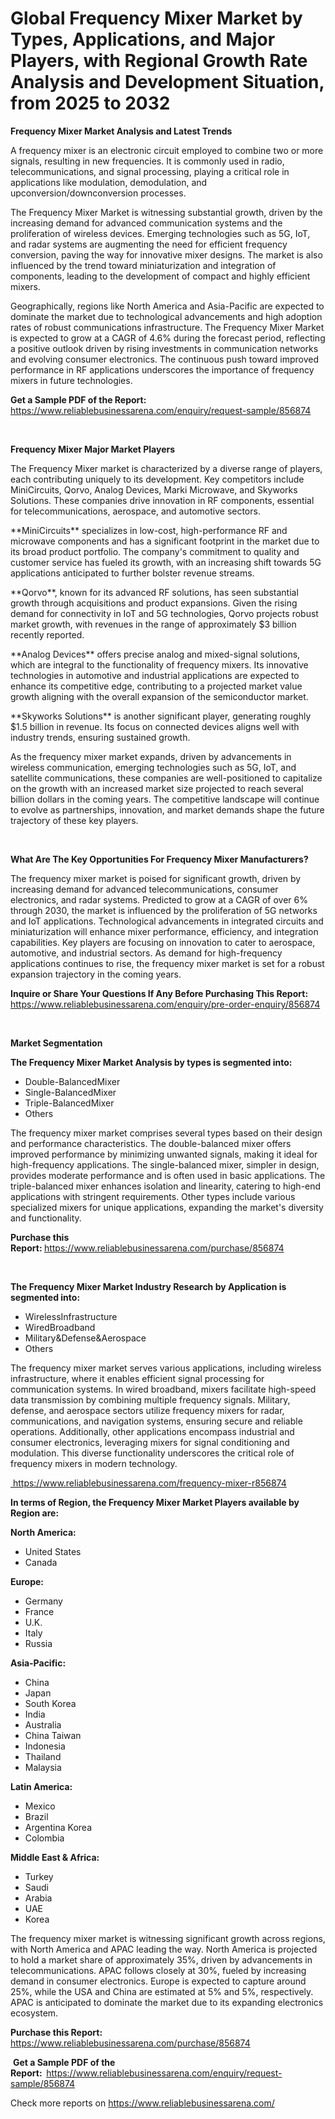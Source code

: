 <p><h1>Global Frequency Mixer Market by Types, Applications, and Major Players, with Regional Growth Rate Analysis and Development Situation, from 2025 to 2032</h1></p><p><strong>Frequency Mixer Market Analysis and Latest Trends</strong></p>
<p><p>A frequency mixer is an electronic circuit employed to combine two or more signals, resulting in new frequencies. It is commonly used in radio, telecommunications, and signal processing, playing a critical role in applications like modulation, demodulation, and upconversion/downconversion processes.</p><p>The Frequency Mixer Market is witnessing substantial growth, driven by the increasing demand for advanced communication systems and the proliferation of wireless devices. Emerging technologies such as 5G, IoT, and radar systems are augmenting the need for efficient frequency conversion, paving the way for innovative mixer designs. The market is also influenced by the trend toward miniaturization and integration of components, leading to the development of compact and highly efficient mixers.</p><p>Geographically, regions like North America and Asia-Pacific are expected to dominate the market due to technological advancements and high adoption rates of robust communications infrastructure. The Frequency Mixer Market is expected to grow at a CAGR of 4.6% during the forecast period, reflecting a positive outlook driven by rising investments in communication networks and evolving consumer electronics. The continuous push toward improved performance in RF applications underscores the importance of frequency mixers in future technologies.</p></p>
<p><strong>Get a Sample PDF of the Report:&nbsp;</strong> <a href="https://www.reliablebusinessarena.com/enquiry/request-sample/856874?utm_campaign=2626&utm_medium=2&utm_source=Github&utm_content=ia&utm_term=28022025&utm_id=frequency-mixer">https://www.reliablebusinessarena.com/enquiry/request-sample/856874</a></p>
<p>&nbsp;</p>
<p><strong>Frequency Mixer Major Market Players</strong></p>
<p><p>The Frequency Mixer market is characterized by a diverse range of players, each contributing uniquely to its development. Key competitors include MiniCircuits, Qorvo, Analog Devices, Marki Microwave, and Skyworks Solutions. These companies drive innovation in RF components, essential for telecommunications, aerospace, and automotive sectors.</p><p>**MiniCircuits** specializes in low-cost, high-performance RF and microwave components and has a significant footprint in the market due to its broad product portfolio. The company's commitment to quality and customer service has fueled its growth, with an increasing shift towards 5G applications anticipated to further bolster revenue streams.</p><p>**Qorvo**, known for its advanced RF solutions, has seen substantial growth through acquisitions and product expansions. Given the rising demand for connectivity in IoT and 5G technologies, Qorvo projects robust market growth, with revenues in the range of approximately $3 billion recently reported.</p><p>**Analog Devices** offers precise analog and mixed-signal solutions, which are integral to the functionality of frequency mixers. Its innovative technologies in automotive and industrial applications are expected to enhance its competitive edge, contributing to a projected market value growth aligning with the overall expansion of the semiconductor market.</p><p>**Skyworks Solutions** is another significant player, generating roughly $1.5 billion in revenue. Its focus on connected devices aligns well with industry trends, ensuring sustained growth.</p><p>As the frequency mixer market expands, driven by advancements in wireless communication, emerging technologies such as 5G, IoT, and satellite communications, these companies are well-positioned to capitalize on the growth with an increased market size projected to reach several billion dollars in the coming years. The competitive landscape will continue to evolve as partnerships, innovation, and market demands shape the future trajectory of these key players.</p></p>
<p>&nbsp;</p>
<p><strong>What Are The Key Opportunities For Frequency Mixer Manufacturers?</strong></p>
<p><p>The frequency mixer market is poised for significant growth, driven by increasing demand for advanced telecommunications, consumer electronics, and radar systems. Predicted to grow at a CAGR of over 6% through 2030, the market is influenced by the proliferation of 5G networks and IoT applications. Technological advancements in integrated circuits and miniaturization will enhance mixer performance, efficiency, and integration capabilities. Key players are focusing on innovation to cater to aerospace, automotive, and industrial sectors. As demand for high-frequency applications continues to rise, the frequency mixer market is set for a robust expansion trajectory in the coming years.</p></p>
<p><strong>Inquire or Share Your Questions If Any Before Purchasing This Report:</strong> <a href="https://www.reliablebusinessarena.com/enquiry/pre-order-enquiry/856874?utm_campaign=2626&utm_medium=2&utm_source=Github&utm_content=ia&utm_term=28022025&utm_id=frequency-mixer">https://www.reliablebusinessarena.com/enquiry/pre-order-enquiry/856874</a></p>
<p>&nbsp;</p>
<p><strong>Market Segmentation</strong></p>
<p><strong>The Frequency Mixer Market Analysis by types is segmented into:</strong></p>
<p><ul><li>Double-BalancedMixer</li><li>Single-BalancedMixer</li><li>Triple-BalancedMixer</li><li>Others</li></ul></p>
<p><p>The frequency mixer market comprises several types based on their design and performance characteristics. The double-balanced mixer offers improved performance by minimizing unwanted signals, making it ideal for high-frequency applications. The single-balanced mixer, simpler in design, provides moderate performance and is often used in basic applications. The triple-balanced mixer enhances isolation and linearity, catering to high-end applications with stringent requirements. Other types include various specialized mixers for unique applications, expanding the market's diversity and functionality.</p></p>
<p><strong>Purchase this Report:&nbsp;</strong><a href="https://www.reliablebusinessarena.com/purchase/856874?utm_campaign=2626&utm_medium=2&utm_source=Github&utm_content=ia&utm_term=28022025&utm_id=frequency-mixer">https://www.reliablebusinessarena.com/purchase/856874</a></p>
<p>&nbsp;</p>
<p><strong>The Frequency Mixer Market Industry Research by Application is segmented into:</strong></p>
<p><ul><li>WirelessInfrastructure</li><li>WiredBroadband</li><li>Military&Defense&Aerospace</li><li>Others</li></ul></p>
<p><p>The frequency mixer market serves various applications, including wireless infrastructure, where it enables efficient signal processing for communication systems. In wired broadband, mixers facilitate high-speed data transmission by combining multiple frequency signals. Military, defense, and aerospace sectors utilize frequency mixers for radar, communications, and navigation systems, ensuring secure and reliable operations. Additionally, other applications encompass industrial and consumer electronics, leveraging mixers for signal conditioning and modulation. This diverse functionality underscores the critical role of frequency mixers in modern technology.</p></p>
<p><a href="https://www.reliablebusinessarena.com/frequency-mixer-r856874?utm_campaign=2626&utm_medium=2&utm_source=Github&utm_content=ia&utm_term=28022025&utm_id=frequency-mixer">&nbsp;https://www.reliablebusinessarena.com/frequency-mixer-r856874</a></p>
<p><strong>In terms of Region, the Frequency Mixer Market Players available by Region are:</strong></p>
<p>
    <p> <strong> North America: </strong>
        <ul>
            <li>United States</li>
            <li>Canada</li>
        </ul>
        </p> 
    <p> <strong> Europe: </strong>
        <ul>
            <li>Germany</li>
            <li>France</li>
            <li>U.K.</li>
            <li>Italy</li>
            <li>Russia</li>
        </ul>
        </p> 
    <p> <strong> Asia-Pacific: </strong>
        <ul>
            <li>China</li>
            <li>Japan</li>
            <li>South Korea</li>
            <li>India</li>
            <li>Australia</li>
            <li>China Taiwan</li>
            <li>Indonesia</li>
            <li>Thailand</li>
            <li>Malaysia</li>
        </ul>
        </p> 
    <p> <strong> Latin America: </strong>
        <ul>
            <li>Mexico</li>
            <li>Brazil</li>
            <li>Argentina Korea</li>
            <li>Colombia</li>
        </ul>
        </p> 
    <p> <strong> Middle East & Africa: </strong>
        <ul>
            <li>Turkey</li>
            <li>Saudi</li>
            <li>Arabia</li>
            <li>UAE</li>
            <li>Korea</li>
        </ul>
    </p>
    </p>
<p><p>The frequency mixer market is witnessing significant growth across regions, with North America and APAC leading the way. North America is projected to hold a market share of approximately 35%, driven by advancements in telecommunications. APAC follows closely at 30%, fueled by increasing demand in consumer electronics. Europe is expected to capture around 25%, while the USA and China are estimated at 5% and 5%, respectively. APAC is anticipated to dominate the market due to its expanding electronics ecosystem.</p></p>
<p><strong>Purchase this Report: </strong><a href="https://www.reliablebusinessarena.com/purchase/856874?utm_campaign=2626&utm_medium=2&utm_source=Github&utm_content=ia&utm_term=28022025&utm_id=frequency-mixer">https://www.reliablebusinessarena.com/purchase/856874</a></p>
<p>&nbsp;<strong>Get a Sample PDF of the Report:&nbsp;&nbsp;</strong><a href="https://www.reliablebusinessarena.com/enquiry/request-sample/856874?utm_campaign=2626&utm_medium=2&utm_source=Github&utm_content=ia&utm_term=28022025&utm_id=frequency-mixer">https://www.reliablebusinessarena.com/enquiry/request-sample/856874</a></p>
<p><strong></strong></p>
<p>Check more reports on <a href="https://www.reliablebusinessarena.com/?utm_campaign=2626&utm_medium=2&utm_source=Github&utm_content=ia&utm_term=28022025&utm_id=frequency-mixer">https://www.reliablebusinessarena.com/</a></p>